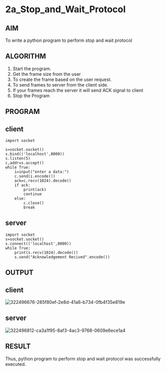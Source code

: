 # 2a_Stop_and_Wait_Protocol
## AIM 
To write a python program to perform stop and wait protocol
## ALGORITHM
1. Start the program.
2. Get the frame size from the user
3. To create the frame based on the user request.
4. To send frames to server from the client side.
5. If your frames reach the server it will send ACK signal to client
6. Stop the Program
## PROGRAM
## client
```
import socket

s=socket.socket()
s.bind(('localhost',8000))
s.listen(5)
c,addr=s.accept()
while True:
    i=input("enter a data:")
    c.send(i.encode())
    ack=c.recv(1024).decode()
    if ack:
        print(ack)
        continue
    else:
        c.close()
        break
```

## server
```
import socket
s=socket.socket()
s.connect(('localhost',8000))
while True:
    print(s.recv(1024).decode())
    s.send("Acknowledgement Recived".encode())
```


## OUTPUT
## client
![322496676-285f80ef-2e8d-41a6-b734-0fb4f35e819e](https://github.com/user-attachments/assets/9de554be-22c9-4a76-9b5f-db314a9c2ea6)

## server

![322496812-ca3a1f95-8af3-4ac3-9768-0609e6ece1a4](https://github.com/user-attachments/assets/3592b0f1-80b7-48a4-966a-2b7e682f85a3)


## RESULT
Thus, python program to perform stop and wait protocol was successfully executed.
